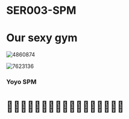 # SER003-SPM

# Our sexy gym

![4860874](https://user-images.githubusercontent.com/89182652/184527218-cd098f8b-2c0a-49bb-a0ca-fb707309f591.png)

![7623136](https://user-images.githubusercontent.com/89182652/184527165-3b20a2df-7af0-47cf-8d58-5f97f7644f91.png)

### Yoyo SPM ###

# 💪💪💪💪💪💪💪💪💪💪💪💪💪💪💪💪💪
